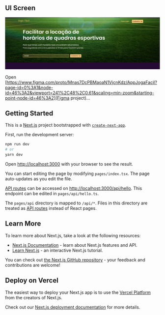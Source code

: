 ## UI Screen

<a target="_blank" href="https://www.figma.com/proto/Mnas7DcPBMaoaN1VjcnKdz/AppJogaFacil?page-id=0%3A1&node-id=46%3A2&viewport=241%2C48%2C0.61&scaling=min-zoom&starting-point-node-id=46%3A2"><img src="https://github.com/fabionascimento1/nextjs-appjogafacil/blob/main/screenshot/home.png?raw=true" /></a>

Open [https://www.figma.com/proto/Mnas7DcPBMaoaN1VjcnKdz/AppJogaFacil?page-id=0%3A1&node-id=46%3A2&viewport=241%2C48%2C0.61&scaling=min-zoom&starting-point-node-id=46%3A2](Figma project)...

## Getting Started

This is a [Next.js](https://nextjs.org/) project bootstrapped with [`create-next-app`](https://github.com/vercel/next.js/tree/canary/packages/create-next-app).

First, run the development server:

```bash
npm run dev
# or
yarn dev
```

Open [http://localhost:3000](http://localhost:3000) with your browser to see the result.

You can start editing the page by modifying `pages/index.tsx`. The page auto-updates as you edit the file.

[API routes](https://nextjs.org/docs/api-routes/introduction) can be accessed on [http://localhost:3000/api/hello](http://localhost:3000/api/hello). This endpoint can be edited in `pages/api/hello.ts`.

The `pages/api` directory is mapped to `/api/*`. Files in this directory are treated as [API routes](https://nextjs.org/docs/api-routes/introduction) instead of React pages.

## Learn More

To learn more about Next.js, take a look at the following resources:

- [Next.js Documentation](https://nextjs.org/docs) - learn about Next.js features and API.
- [Learn Next.js](https://nextjs.org/learn) - an interactive Next.js tutorial.

You can check out [the Next.js GitHub repository](https://github.com/vercel/next.js/) - your feedback and contributions are welcome!

## Deploy on Vercel

The easiest way to deploy your Next.js app is to use the [Vercel Platform](https://vercel.com/new?utm_medium=default-template&filter=next.js&utm_source=create-next-app&utm_campaign=create-next-app-readme) from the creators of Next.js.

Check out our [Next.js deployment documentation](https://nextjs.org/docs/deployment) for more details.
